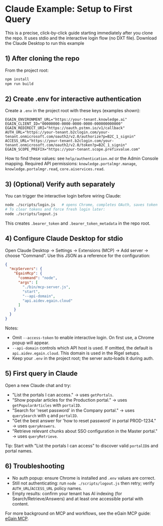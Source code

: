 # Claude Example: Setup to First Query

This is a precise, click-by-click guide starting immediately after you clone the repo. It uses stdio and the interactive login flow (no DXT file). Download the Claude Desktop to run this example

## 1) After cloning the repo
From the project root:

```bash
npm install
npm run build
```

## 2) Create .env for interactive authentication
Create a `.env` in the project root with these keys (examples shown):

```
EGAIN_ENVIRONMENT_URL="https://your-tenant.knowledge.ai"
EGAIN_CLIENT_ID="00000000-0000-0000-0000-000000000000"
EGAIN_REDIRECT_URI="https://oauth.pstmn.io/v1/callback"
AUTH_URL="https://your-tenant.b2clogin.com/your-tenant.onmicrosoft.com/oauth2/v2.0/authorize?p=B2C_1_signin"
ACCESS_URL="https://your-tenant.b2clogin.com/your-tenant.onmicrosoft.com/oauth2/v2.0/token?p=B2C_1_signin"
EGAIN_SCOPE_PREFIX="https://your-tenant.scope.prefixvalue.com"
```

How to find these values: see `help/authentication.md` or the Admin Console mapping. Required API permissions: `knowledge.portalmgr.manage`, `knowledge.portalmgr.read`, `core.aiservices.read`.

## 3) (Optional) Verify auth separately
You can trigger the interactive login before wiring Claude:

```bash
node ./scripts/login.js   # opens Chrome, completes OAuth, saves token locally
# To clear tokens and force fresh login later:
node ./scripts/logout.js
```

This creates `.bearer_token` and `.bearer_token_metadata` in the repo root.

## 4) Configure Claude Desktop for stdio
Open Claude Desktop → Settings → Extensions (MCP) → Add server → choose “Command”. Use this JSON as a reference for the configuration:

```json
{
  "mcpServers": {
    "EgainMcp": {
      "command": "node",
      "args": [
        "./bin/mcp-server.js",
        "start",
        "--api-domain",
        "api.aidev.egain.cloud"
      ]
    }
  }
}
```

Notes:
- Omit `--access-token` to enable interactive login. On first use, a Chrome popup will appear.
- `--api-domain` controls which API host is used. If omitted, the default is `api.aidev.egain.cloud`. This domain is used in the Rigel setups.
- Keep your `.env` in the project root; the server auto‑loads it during auth.

## 5) First query in Claude
Open a new Claude chat and try:

- "List the portals I can access." → uses `getPortals`.
- "Show popular articles for the Production portal." → uses `getPopularArticles` with `portalID`.
- "Search for 'reset password' in the Company portal." → uses `querySearch` with `q` and `portalID`.
- "Get the best answer for 'how to reset password' in portal PROD-1234." → uses `queryAnswers`.
- "Retrieve relevant chunks about SSO configuration in the Master portal." → uses `queryRetrieve`.

Tip: Start with "List the portals I can access" to discover valid `portalID`s and portal names.

## 6) Troubleshooting
- No auth popup: ensure Chrome is installed and `.env` values are correct.
- Still not authenticating: run `node ./scripts/logout.js` then retry; verify `AUTH_URL`/`ACCESS_URL` policy names.
- Empty results: confirm your tenant has AI indexing (for Search/Retrieve/Answers) and at least one accessible portal with content.

For more background on MCP and workflows, see the eGain MCP guide: [eGain MCP](https://apidev.egain.com/developer-portal/guides/mcp/mcp/).
